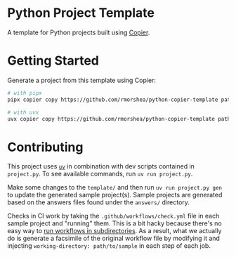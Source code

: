 # Python Project Template

A template for Python projects built using [Copier](https://github.com/copier-org/copier).

# Getting Started

Generate a project from this template using Copier:

```bash
# with pipx
pipx copier copy https://github.com/rmorshea/python-copier-template path/to/project

# with uvx
uvx copier copy https://github.com/rmorshea/python-copier-template path/to/project
```

# Contributing

This project uses [`uv`](https://github.com/astral-sh/uv) in combination with dev
scripts contained in `project.py`. To see available commands, run `uv run project.py`.

Make some changes to the `template/` and then run `uv run project.py gen` to update the
generated sample project(s). Sample projects are generated based on the answers files
found under the `answers/` directory.

Checks in CI work by taking the `.github/workflows/check.yml` file in each sample
project and "running" them. This is a bit hacky because there's no easy way to
[run workflows in subdirectories](https://github.com/orgs/community/discussions/18055).
As a result, what we actually do is generate a facsimile of the original workflow file
by modifying it and injecting `working-directory: path/to/sample` in each step of each
job.
